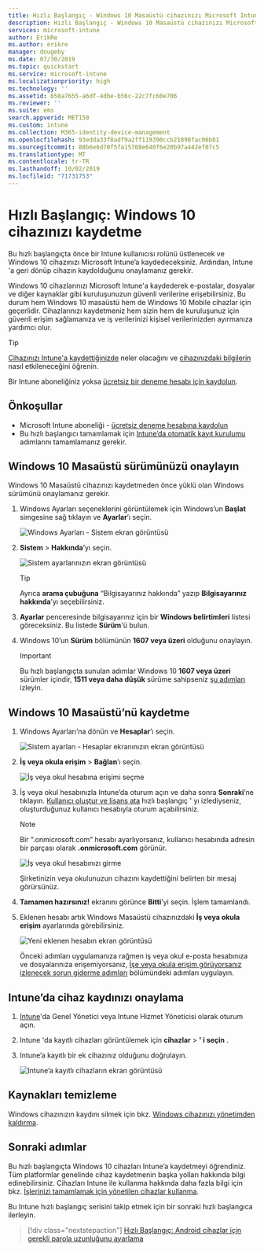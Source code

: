 ```yaml
---
title: Hızlı Başlangıç - Windows 10 Masaüstü cihazınızı Microsoft Intune’a kaydetme
description: Hızlı Başlangıç - Windows 10 Masaüstü cihazınızı Microsoft Intune’a kaydetmek için Şirket Portalı’nı kullanın.
services: microsoft-intune
author: ErikRe
ms.author: erikre
manager: dougeby
ms.date: 07/30/2019
ms.topic: quickstart
ms.service: microsoft-intune
ms.localizationpriority: high
ms.technology: ''
ms.assetid: 658a7655-a6df-4dbe-b56c-22c7fc60e706
ms.reviewer: ''
ms.suite: ems
search.appverid: MET150
ms.custom: intune
ms.collection: M365-identity-device-management
ms.openlocfilehash: 93edda33f8adf9a2ff119390ccb21898fac06b81
ms.sourcegitcommit: 88b6e6d70f5fa15708e640f6e20b97a442ef07c5
ms.translationtype: MT
ms.contentlocale: tr-TR
ms.lasthandoff: 10/02/2019
ms.locfileid: "71731753"
---
```

# <a name="quickstart-enroll-your-windows-10-device"></a>Hızlı Başlangıç: Windows 10 cihazınızı kaydetme

Bu hızlı başlangıçta önce bir Intune kullanıcısı rolünü üstlenecek ve Windows 10 cihazınızı Microsoft Intune’a kaydedeceksiniz. Ardından, Intune 'a geri dönüp cihazın kaydolduğunu onaylamanız gerekir.

Windows 10 cihazlarınızı Microsoft Intune'a kaydederek e-postalar, dosyalar ve diğer kaynaklar gibi kuruluşunuzun güvenli verilerine erişebilirsiniz. Bu durum hem Windows 10 masaüstü hem de Windows 10 Mobile cihazlar için geçerlidir. Cihazlarınızı kaydetmeniz hem sizin hem de kuruluşunuz için güvenli erişim sağlamanıza ve iş verilerinizi kişisel verilerinizden ayırmanıza yardımcı olur.

> [!TIP]
> [Cihazınızı Intune'a kaydettiğinizde](/intune-user-help/what-happens-if-you-install-the-company-portal-app-and-enroll-your-device-in-intune-windows) neler olacağını ve [cihazınızdaki bilgilerin](/intune-user-help/what-info-can-your-company-see-when-you-enroll-your-device-in-intune) nasıl etkileneceğini öğrenin.

Bir Intune aboneliğiniz yoksa [ücretsiz bir deneme hesabı için kaydolun](../fundamentals/free-trial-sign-up.md).

## <a name="prerequisites"></a>Önkoşullar

- Microsoft Intune aboneliği - [ücretsiz deneme hesabına kaydolun](../fundamentals/free-trial-sign-up.md)
- Bu hızlı başlangıcı tamamlamak için [Intune’da otomatik kayıt kurulumu](quickstart-setup-auto-enrollment.md) adımlarını tamamlamanız gerekir.

## <a name="confirm-your-windows-10-desktop-version"></a>Windows 10 Masaüstü sürümünüzü onaylayın

Windows 10 Masaüstü cihazınızı kaydetmeden önce yüklü olan Windows sürümünü onaylamanız gerekir.

1. Windows Ayarları seçeneklerini görüntülemek için Windows’un **Başlat** simgesine sağ tıklayın ve **Ayarlar**’ı seçin.

   ![Windows Ayarları - Sistem ekran görüntüsü](./media/quickstart-enroll-windows-device/quickstart-enroll-windows-device-01.png)

2. **Sistem** > **Hakkında**’yı seçin. 

   ![Sistem ayarlarınızın ekran görüntüsü](./media/quickstart-enroll-windows-device/quickstart-enroll-windows-device-02.png)

    > [!TIP]
    > Ayrıca **arama çubuğuna** “Bilgisayarınız hakkında” yazıp **Bilgisayarınız hakkında**’yı seçebilirsiniz.

3. **Ayarlar** penceresinde bilgisayarınız için bir **Windows belirtimleri** listesi göreceksiniz. Bu listede **Sürüm**'ü bulun.

4. Windows 10’un **Sürüm** bölümünün **1607 veya üzeri** olduğunu onaylayın.

    > [!IMPORTANT]
    > Bu hızlı başlangıçta sunulan adımlar Windows 10 **1607 veya üzeri** sürümler içindir, **1511 veya daha düşük** sürüme sahipseniz [şu adımları](/intune-user-help/enroll-windows-10-device) izleyin.  

## <a name="enroll-windows-10-desktop"></a>Windows 10 Masaüstü’nü kaydetme

1. Windows Ayarları’na dönün ve **Hesaplar**’ı seçin.

   ![Sistem ayarları - Hesaplar ekranınızın ekran görüntüsü](./media/quickstart-enroll-windows-device/quickstart-enroll-windows-device-03.png)

2. **İş veya okula erişim** > **Bağlan**’ı seçin.

    ![İş veya okul hesabına erişimi seçme](./media/quickstart-enroll-windows-device/quickstart-enroll-windows-device-04.png)

3. İş veya okul hesabınızla Intune’da oturum açın ve daha sonra **Sonraki**’ne tıklayın. [Kullanıcı oluştur ve lisans ata](../fundamentals/quickstart-create-user.md) hızlı başlangıç ' yı izlediyseniz, oluşturduğunuz kullanıcı hesabıyla oturum açabilirsiniz.

    > [!NOTE]
    > Bir “.onmicrosoft.com” hesabı ayarlıyorsanız, kullanıcı hesabında adresin bir parçası olarak **.onmicrosoft.com** görünür. 

   ![İş veya okul hesabınızı girme](./media/quickstart-enroll-windows-device/quickstart-enroll-windows-device-05.png)

    Şirketinizin veya okulunuzun cihazını kaydettiğini belirten bir mesaj görürsünüz.

4. **Tamamen hazırsınız!** ekranını görünce **Bitti**’yi seçin. İşlem tamamlandı.

5. Eklenen hesabı artık Windows Masaüstü cihazınızdaki **İş veya okula erişim** ayarlarında görebilirsiniz.

   ![Yeni eklenen hesabın ekran görüntüsü](./media/quickstart-enroll-windows-device/quickstart-enroll-windows-device-06.png)

    Önceki adımları uygulamanıza rağmen iş veya okul e-posta hesabınıza ve dosyalarınıza erişemiyorsanız, [İşe veya okula erişim görüyorsanız izlenecek sorun giderme adımları](/intune-user-help/troubleshoot-your-windows-10-device-windows#troubleshooting-steps-to-follow-if-you-see-access-work-or-school) bölümündeki adımları uygulayın.

## <a name="confirm-your-device-enrollment-in-intune"></a>Intune’da cihaz kaydınızı onaylama

1. [Intune](https://aka.ms/intuneportal)'da Genel Yönetici veya Intune Hizmet Yöneticisi olarak oturum açın.
2. Intune 'da kayıtlı cihazları görüntülemek için **cihazlar** >  **' i seçin** .
3. Intune’a kayıtlı bir ek cihazınız olduğunu doğrulayın.

   ![Intune’a kayıtlı cihazların ekran görüntüsü](./media/quickstart-enroll-windows-device/quickstart-enroll-windows-device-07.png)

## <a name="clean-up-resources"></a>Kaynakları temizleme

Windows cihazınızın kaydını silmek için bkz. [Windows cihazınızı yönetimden kaldırma](/intune-user-help/unenroll-your-device-from-intune-windows).

## <a name="next-steps"></a>Sonraki adımlar

Bu hızlı başlangıçta Windows 10 cihazları Intune’a kaydetmeyi öğrendiniz. Tüm platformlar genelinde cihaz kaydetmenin başka yolları hakkında bilgi edinebilirsiniz. Cihazları Intune ile kullanma hakkında daha fazla bilgi için bkz. [İşlerinizi tamamlamak için yönetilen cihazlar kullanma](/intune-user-help/use-managed-devices-to-get-work-done).

Bu Intune hızlı başlangıç serisini takip etmek için bir sonraki hızlı başlangıca ilerleyin.

> [!div class="nextstepaction"]
> [Hızlı Başlangıç: Android cihazlar için gerekli parola uzunluğunu ayarlama](../quickstart-set-password-length-android.md)
